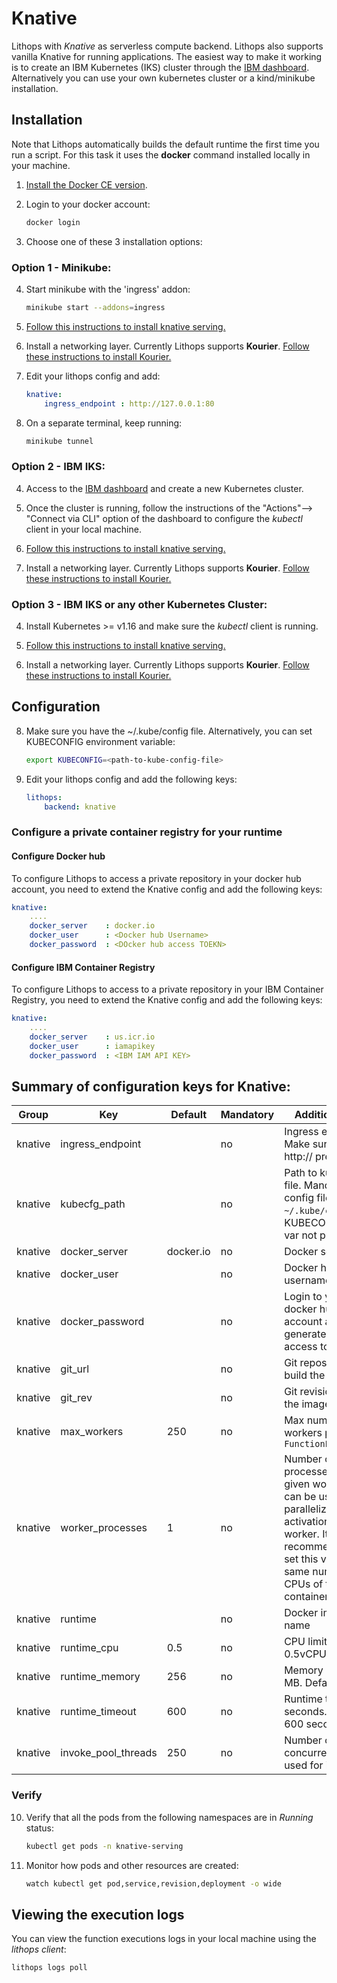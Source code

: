 # Knative

Lithops with *Knative* as serverless compute backend. Lithops also supports vanilla Knative for running applications. The easiest way to make it working is to create an IBM Kubernetes (IKS) cluster through the [IBM dashboard](https://cloud.ibm.com/kubernetes/landing). Alternatively you can use your own kubernetes cluster or a kind/minikube installation.

## Installation

Note that Lithops automatically builds the default runtime the first time you run a script. For this task it uses the **docker** command installed locally in your machine.

1. [Install the Docker CE version](https://docs.docker.com/get-docker/).

2. Login to your docker account:
   ```bash
   docker login
   ```

3. Choose one of these 3 installation options:

### Option 1 - Minikube:

4. Start minikube with the 'ingress' addon:
   ```bash
   minikube start --addons=ingress
   ```

5. [Follow this instructions to install knative serving.](https://knative.dev/docs/install/yaml-install/serving/install-serving-with-yaml/)

6. Install a networking layer. Currently Lithops supports **Kourier**. [Follow these instructions to install Kourier.](https://knative.dev/docs/install/yaml-install/serving/install-serving-with-yaml/#install-a-networking-layer)

7. Edit your lithops config and add:
    ```yaml
    knative:
        ingress_endpoint : http://127.0.0.1:80
    ```

8. On a separate terminal, keep running:
   ```bash
   minikube tunnel
   ```

### Option 2 - IBM IKS:

4. Access to the [IBM dashboard](https://cloud.ibm.com/kubernetes/landing) and create a new Kubernetes cluster.

5. Once the cluster is running, follow the instructions of the "Actions"--> "Connect via CLI" option of the dashboard to configure the *kubectl* client in your local machine. 

6. [Follow this instructions to install knative serving.](https://knative.dev/docs/install/yaml-install/serving/install-serving-with-yaml/)

7. Install a networking layer. Currently Lithops supports **Kourier**. [Follow these instructions to install Kourier.](https://knative.dev/docs/install/yaml-install/serving/install-serving-with-yaml/#install-a-networking-layer)


### Option 3 - IBM IKS or any other Kubernetes Cluster:

4. Install Kubernetes >= v1.16 and make sure the *kubectl* client is running.

6. [Follow this instructions to install knative serving.](https://knative.dev/docs/install/yaml-install/serving/install-serving-with-yaml/)

7. Install a networking layer. Currently Lithops supports **Kourier**. [Follow these instructions to install Kourier.](https://knative.dev/docs/install/yaml-install/serving/install-serving-with-yaml/#install-a-networking-layer)


## Configuration

8. Make sure you have the ~/.kube/config file. Alternatively, you can set KUBECONFIG environment variable:
   ```bash
   export KUBECONFIG=<path-to-kube-config-file>
   ```

9. Edit your lithops config and add the following keys:
    ```yaml
    lithops:
        backend: knative
    ```

### Configure a private container registry for your runtime

#### Configure Docker hub
To configure Lithops to access a private repository in your docker hub account, you need to extend the Knative config and add the following keys:

```yaml
knative:
    ....
    docker_server    : docker.io
    docker_user      : <Docker hub Username>
    docker_password  : <DOcker hub access TOEKN>
```

#### Configure IBM Container Registry
To configure Lithops to access to a private repository in your IBM Container Registry, you need to extend the Knative config and add the following keys:

```yaml
knative:
    ....
    docker_server    : us.icr.io
    docker_user      : iamapikey
    docker_password  : <IBM IAM API KEY>
```

## Summary of configuration keys for Knative:

|Group|Key|Default|Mandatory|Additional info|
|---|---|---|---|---|
|knative | ingress_endpoint | |no | Ingress endpoint. Make sure to use http:// prefix |
|knative | kubecfg_path | |no | Path to kubecfg file. Mandatory if config file not in `~/.kube/config` or KUBECONFIG env var not present|
|knative | docker_server | docker.io |no | Docker server URL |
|knative | docker_user | |no | Docker hub username |
|knative | docker_password | |no | Login to your docker hub account and generate a new access token [here](https://hub.docker.com/settings/security)|
|knative | git_url | |no | Git repository to build the image |
|knative | git_rev | |no | Git revision to build the image |
|knative | max_workers | 250 | no | Max number of workers per `FunctionExecutor()`|
|knative | worker_processes | 1 | no | Number of Lithops processes within a given worker. This can be used to parallelize function activations within a worker. It is recommendable to set this value to the same number of CPUs of the container. |
|knative | runtime |  |no | Docker image name|
|knative | runtime_cpu | 0.5 |no | CPU limit. Default 0.5vCPU |
|knative | runtime_memory | 256 |no | Memory limit in MB. Default 256Mi |
|knative | runtime_timeout | 600 |no | Runtime timeout in seconds. Default 600 seconds |
|knative | invoke_pool_threads | 250 |no | Number of concurrent threads used for invocation |

### Verify

10. Verify that all the pods from the following namespaces are in *Running* status: 
    ```bash
    kubectl get pods -n knative-serving
    ```

11. Monitor how pods and other resources are created:
    ```bash
    watch kubectl get pod,service,revision,deployment -o wide
    ```

## Viewing the execution logs

You can view the function executions logs in your local machine using the *lithops client*:

```bash
lithops logs poll
```